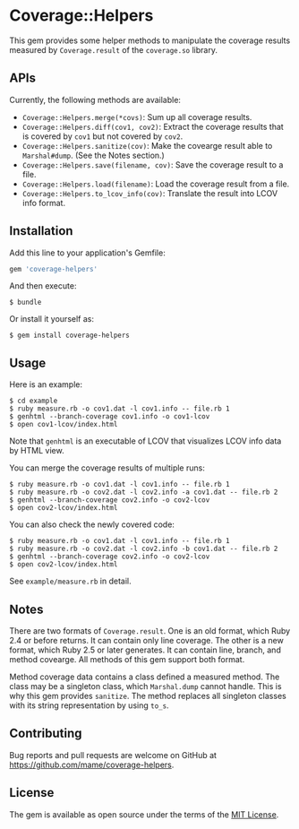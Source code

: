 # Coverage::Helpers

This gem provides some helper methods to manipulate the coverage results measured by `Coverage.result` of the `coverage.so` library.

## APIs

Currently, the following methods are available:

* `Coverage::Helpers.merge(*covs)`: Sum up all coverage results.
* `Coverage::Helpers.diff(cov1, cov2)`: Extract the coverage results that is covered by `cov1` but not covered by `cov2`.
* `Coverage::Helpers.sanitize(cov)`: Make the covearge result able to `Marshal#dump`.  (See the Notes section.)
* `Coverage::Helpers.save(filename, cov)`: Save the coverage result to a file.
* `Coverage::Helpers.load(filename)`:  Load the coverage result from a file.
* `Coverage::Helpers.to_lcov_info(cov)`: Translate the result into LCOV info format.

## Installation

Add this line to your application's Gemfile:

```ruby
gem 'coverage-helpers'
```

And then execute:

    $ bundle

Or install it yourself as:

    $ gem install coverage-helpers

## Usage

Here is an example:

```
$ cd example
$ ruby measure.rb -o cov1.dat -l cov1.info -- file.rb 1
$ genhtml --branch-coverage cov1.info -o cov1-lcov
$ open cov1-lcov/index.html
```

Note that `genhtml` is an executable of LCOV that visualizes LCOV info data by HTML view.

You can merge the coverage results of multiple runs:

```
$ ruby measure.rb -o cov1.dat -l cov1.info -- file.rb 1
$ ruby measure.rb -o cov2.dat -l cov2.info -a cov1.dat -- file.rb 2
$ genhtml --branch-coverage cov2.info -o cov2-lcov
$ open cov2-lcov/index.html
```

You can also check the newly covered code:

```
$ ruby measure.rb -o cov1.dat -l cov1.info -- file.rb 1
$ ruby measure.rb -o cov2.dat -l cov2.info -b cov1.dat -- file.rb 2
$ genhtml --branch-coverage cov2.info -o cov2-lcov
$ open cov2-lcov/index.html
```

See `example/measure.rb` in detail.

## Notes

There are two formats of `Coverage.result`.  One is an old format, which Ruby 2.4 or before returns.  It can contain only line coverage.  The other is a new format, which Ruby 2.5 or later generates.  It can contain line, branch, and method covearge.  All methods of this gem support both format.

Method coverage data contains a class defined a measured method.  The class may be a singleton class, which `Marshal.dump` cannot handle.  This is why this gem provides `sanitize`.  The method replaces all singleton classes with its string representation by using `to_s`.

## Contributing

Bug reports and pull requests are welcome on GitHub at https://github.com/mame/coverage-helpers.

## License

The gem is available as open source under the terms of the [MIT License](https://opensource.org/licenses/MIT).

